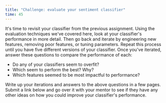 ```yaml
---
title: "Challenge: evaluate your sentiment classifier"
time: 45
---
```


It's time to revisit your classifier from the previous assignment. Using the evaluation techniques we've covered here, look at your classifier's performance in more detail. Then go back and iterate by engineering new features, removing poor features, or tuning parameters. Repeat this process until you have five different versions of your classifier. Once you've iterated, answer these questions to compare the performance of each:

* Do any of your classifiers seem to overfit?
* Which seem to perform the best? Why?
* Which features seemed to be most impactful to performance?

Write up your iterations and answers to the above questions in a few pages. Submit a link below and go over it with your mentor to see if they have any other ideas on how you could improve your classifier's performance.
